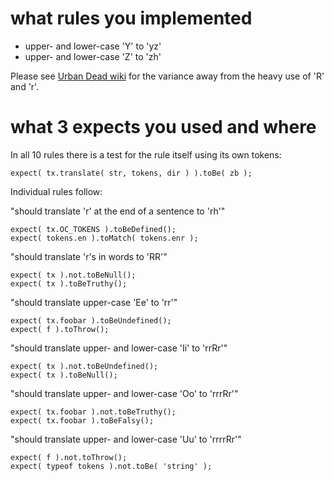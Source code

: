 # what rules you implemented

* upper- and lower-case 'Y' to 'yz'
* upper- and lower-case 'Z' to 'zh'

Please see [Urban Dead wiki](http://wiki.urbandead.com/index.php/Zombie_Speech_Translators) for the variance away from the heavy use of 'R' and 'r'.

# what 3 expects you used and where

In all 10 rules there is a test for the rule itself using its own tokens:

    expect( tx.translate( str, tokens, dir ) ).toBe( zb );

Individual rules follow:

"should translate \'r\' at the end of a sentence to \'rh\'"

    expect( tx.OC_TOKENS ).toBeDefined();
    expect( tokens.en ).toMatch( tokens.enr );

"should translate \'r\'s in words to \'RR\'"

    expect( tx ).not.toBeNull();
    expect( tx ).toBeTruthy();

"should translate upper-case \'Ee\' to \'rr\'"

    expect( tx.foobar ).toBeUndefined();
    expect( f ).toThrow();

"should translate upper- and lower-case \'Ii\' to \'rrRr\'"

    expect( tx ).not.toBeUndefined();
    expect( tx ).toBeNull();

"should translate upper- and lower-case \'Oo\' to \'rrrRr\'"

    expect( tx.foobar ).not.toBeTruthy();
    expect( tx.foobar ).toBeFalsy();

"should translate upper- and lower-case \'Uu\' to \'rrrrRr\'"

    expect( f ).not.toThrow();
    expect( typeof tokens ).not.toBe( 'string' );
